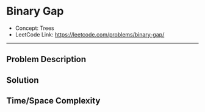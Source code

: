 # Binary Gap

- Concept: Trees
- LeetCode Link: https://leetcode.com/problems/binary-gap/

---

## Problem Description

## Solution

## Time/Space Complexity

